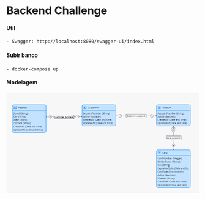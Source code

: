 # Backend Challenge

#### Util
    - Swagger: http://localhost:8080/swagger-ui/index.html

#### Subir banco
    - docker-compose up

#### Modelagem
![img.png](img.png)
